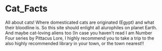 # Cat_Facts
All about cats! Where domesticated cats are originated (Egypt) and what their bloodline is.
So this site should enlight all alurophiles on planet Earth. And maybe cat-loving aliens too (In case you haven't read 
I am Number Four series by Pittacus Lore, 
I highly recommend you to take a trip to the also highly recommended library in your town, or the town nearest!!
